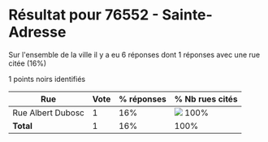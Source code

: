 # Résultat pour 76552 - Sainte-Adresse

Sur l'ensemble de la ville il y a eu 6 réponses dont 1 réponses avec une rue citée (16%)

1 points noirs identifiés

| Rue | Vote | % réponses | % Nb rues cités|
|-----|------|------------|----------------|
| Rue Albert Dubosc | 1 | 16% | <img src="../../img/bar_100.gif" />&nbsp;100%|
| **Total** | 1 | 16% | 100%|
